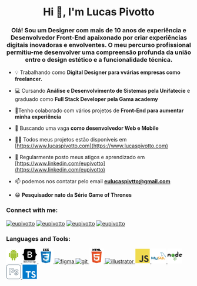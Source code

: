 <h1 align="center">Hi 👋, I'm Lucas Pivotto</h1>
<h3 align="center">Olá! Sou um Designer com mais de 10 anos de experiência e Desenvolvedor Front-End apaixonado por criar experiências digitais inovadoras e envolventes. O meu percurso profissional permitiu-me desenvolver uma compreensão profunda da união entre o design estético e a funcionalidade técnica.
</h3>

- 💡 Trabalhando como **Digital Designer para vvárias empresas como freelancer.**

- 💻 Cursando **Análise e Desenvolvimento de Sistemas pela Unifatecie** e graduado como **Full Stack Developer pela Gama academy**

- 💬Tenho colaborado com vários projetos de **Front-End para aumentar minha experiência**

- 🤝 Buscando uma vaga **como desenvolvedor Web e Mobile**

- 👨‍💻 Todos meus projetos estão disponíveis em [https://www.lucaspivotto.com](https://www.lucaspivotto.com)

- 📝 Regularmente posto meus atigos e aprendizado em [https://www.linkedin.com/eupivotto](https://www.linkedin.com/eupivotto)

- 📫 podemos nos contatar pelo email **eulucaspivtto@gmail.com**

- 😁  **Pesquisador nato da Série Game of Thrones**

<h3 align="left">Connect with me:</h3>
<p align="left">
<a href="https://codepen.io/eupivotto" target="blank"><img align="center" src="https://raw.githubusercontent.com/rahuldkjain/github-profile-readme-generator/master/src/images/icons/Social/codepen.svg" alt="eupivotto" height="30" width="40" /></a>
<a href="https://twitter.com/eupivotto" target="blank"><img align="center" src="https://raw.githubusercontent.com/rahuldkjain/github-profile-readme-generator/master/src/images/icons/Social/twitter.svg" alt="eupivotto" height="30" width="40" /></a>
<a href="https://linkedin.com/in/eupivotto" target="blank"><img align="center" src="https://raw.githubusercontent.com/rahuldkjain/github-profile-readme-generator/master/src/images/icons/Social/linked-in-alt.svg" alt="eupivotto" height="30" width="40" /></a>
<a href="https://instagram.com/eupivotto" target="blank"><img align="center" src="https://raw.githubusercontent.com/rahuldkjain/github-profile-readme-generator/master/src/images/icons/Social/instagram.svg" alt="eupivotto" height="30" width="40" /></a>
</p>

<h3 align="left">Languages and Tools:</h3>
<p align="left"> <a href="https://developer.android.com" target="_blank" rel="noreferrer"> <img src="https://raw.githubusercontent.com/devicons/devicon/master/icons/android/android-original-wordmark.svg" alt="android" width="40" height="40"/> </a> <a href="https://getbootstrap.com" target="_blank" rel="noreferrer"> <img src="https://raw.githubusercontent.com/devicons/devicon/master/icons/bootstrap/bootstrap-plain-wordmark.svg" alt="bootstrap" width="40" height="40"/> </a> <a href="https://www.w3schools.com/css/" target="_blank" rel="noreferrer"> <img src="https://raw.githubusercontent.com/devicons/devicon/master/icons/css3/css3-original-wordmark.svg" alt="css3" width="40" height="40"/> </a> <a href="https://www.figma.com/" target="_blank" rel="noreferrer"> <img src="https://www.vectorlogo.zone/logos/figma/figma-icon.svg" alt="figma" width="40" height="40"/> </a> <a href="https://git-scm.com/" target="_blank" rel="noreferrer"> <img src="https://www.vectorlogo.zone/logos/git-scm/git-scm-icon.svg" alt="git" width="40" height="40"/> </a> <a href="https://www.w3.org/html/" target="_blank" rel="noreferrer"> <img src="https://raw.githubusercontent.com/devicons/devicon/master/icons/html5/html5-original-wordmark.svg" alt="html5" width="40" height="40"/> </a> <a href="https://www.adobe.com/in/products/illustrator.html" target="_blank" rel="noreferrer"> <img src="https://www.vectorlogo.zone/logos/adobe_illustrator/adobe_illustrator-icon.svg" alt="illustrator" width="40" height="40"/> </a> <a href="https://developer.mozilla.org/en-US/docs/Web/JavaScript" target="_blank" rel="noreferrer"> <img src="https://raw.githubusercontent.com/devicons/devicon/master/icons/javascript/javascript-original.svg" alt="javascript" width="40" height="40"/> </a> <a href="https://www.mysql.com/" target="_blank" rel="noreferrer"> <img src="https://raw.githubusercontent.com/devicons/devicon/master/icons/mysql/mysql-original-wordmark.svg" alt="mysql" width="40" height="40"/> </a> <a href="https://nodejs.org" target="_blank" rel="noreferrer"> <img src="https://raw.githubusercontent.com/devicons/devicon/master/icons/nodejs/nodejs-original-wordmark.svg" alt="nodejs" width="40" height="40"/> </a> <a href="https://www.photoshop.com/en" target="_blank" rel="noreferrer"> <img src="https://raw.githubusercontent.com/devicons/devicon/master/icons/photoshop/photoshop-line.svg" alt="photoshop" width="40" height="40"/> </a> <a href="https://www.typescriptlang.org/" target="_blank" rel="noreferrer"> <img src="https://raw.githubusercontent.com/devicons/devicon/master/icons/typescript/typescript-original.svg" alt="typescript" width="40" height="40"/> </a> </p>

